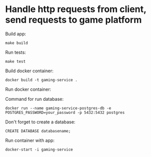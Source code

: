 # Handle http requests from client, send requests to game platform

Build app:
```
make build
```

Run tests:
```
make test
```

Build docker container:
```
docker build -t gaming-service .
```

Run docker container:

Command for run database:

```
docker run --name gaming-service-postgres-db -e POSTGRES_PASSWORD=your_password -p 5432:5432 postgres
```

Don't forget to create a database:
```
CREATE DATABASE databasename;
```

Run container with app:

```
docker-start -i gaming-service
```
